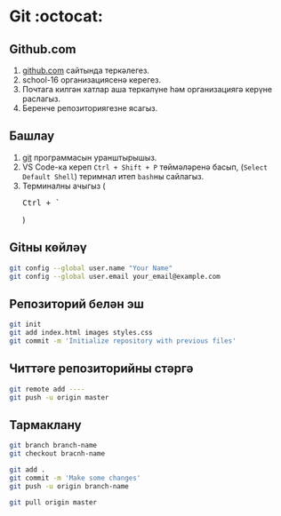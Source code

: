 # Git :octocat:

## Github.com

1. [github.com](https://github.com) сайтында теркәлегез.
2. school-16 организациясенә керегез.
3. Почтага килгән хатлар аша теркәлүне һәм организациягә керүне раслагыз.
4. Беренче репозиториягезне ясагыз.

## Башлау

1. [git](https://git-scm.com/downloads) программасын уранштырышыз.
2. VS Code-ка кереп `Ctrl + Shift + P` төймәләренә басып, (`Select Default Shell`) теримнал итеп `bash`ны сайлагыз.
3. Терминалны ачыгыз (<pre>Ctrl + `</pre>)

## Gitны көйләү

```bash
git config --global user.name "Your Name"
git config --global user.email your_email@example.com
```

## Репозиторий белән эш

```bash
git init
git add index.html images styles.css
git commit -m 'Initialize repository with previous files'
```

## Читтәге репозиторийны стәргә
```bash
git remote add ----
git push -u origin master
```

## Тармаклану

```bash
git branch branch-name
git checkout bracnh-name
```

```bash
git add .
git commit -m 'Make some changes'
git push -u origin branch-name
```

```bash
git pull origin master
```